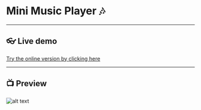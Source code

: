 
  # Mini Music Player 🎶

  ---


  ## 👓 Live demo

  [Try the online version by clicking here](http://jonatandb.dev.ar/HTML_Mini_Music_Player/)


  ---

  ## 📺 Preview


  ![alt text](HTML_Mini_Music_Player_preview.gif)